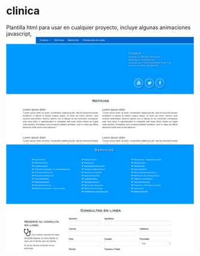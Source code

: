 # clinica

Plantilla html para usar en cualquier proyecto, incluye algunas animaciones javascript,</br> 
<img src='https://raw.githubusercontent.com/jjorgewill/clinica/master/assec/img/1.png'>
<img src='https://raw.githubusercontent.com/jjorgewill/clinica/master/assec/img/2.png'>

